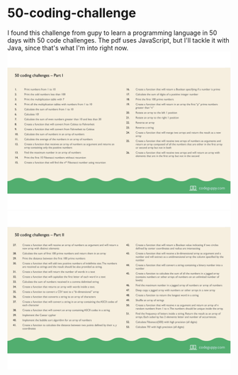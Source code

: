 # 50-coding-challenge
I found this challenge from gupy to learn a programming language in 50 days with 50 code challenges. The pdf uses JavaScript, but I'll tackle it with Java, since that's what I'm into right now.
![descript of challenge](https://github.com/airtowF/50-coding-challenge/blob/main/1-26.jpg)
![descript of challenge](https://github.com/airtowF/50-coding-challenge/blob/main/27-50.jpg)

